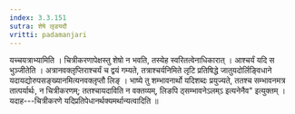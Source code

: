 ```yaml
---
index: 3.3.151
sutra: शेषे लृडयदौ
vritti: padamanjari
---
```


 यच्चयत्राभ्यामिति । चित्रीकरणापेक्षस्तु शेषो न भवति, तस्येह स्वरितत्वेनाधिकारात् । आश्चर्यं यदि स भुञ्जीतेति । अत्रानवक्लृप्तिराश्चर्यं च द्वयं गम्यते, तत्राश्चर्यनिमिते लृटि प्रतिषिद्धे जातुयदोर्लिङ्विधाने यदायद्योरुपसङ्ख्यानमित्यनवक्लृप्तौ लिङ् । भाष्ये तु शम्भावनार्थो यदिशब्दः प्रयुज्यते, ततश्च सम्भावनमत्र तात्पर्यार्थः, न चित्रीकरणम्; ततश्चायदाविति न वक्तव्यम्, लिङपि ठ्सम्भावनेऽलम्ऽ इत्यनेनैव" इत्युक्तम् । यदाह---चित्रीकरणे यदिप्रतिपेधानर्थक्यमर्थान्यत्वादिति ॥